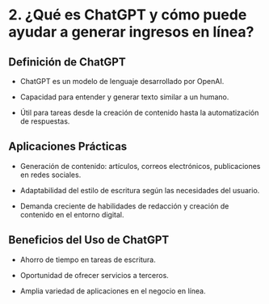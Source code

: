 # 2. ¿Qué es ChatGPT y cómo puede ayudar a generar ingresos en línea?

## Definición de ChatGPT

* ChatGPT es un modelo de lenguaje desarrollado por OpenAI.

* Capacidad para entender y generar texto similar a un humano.

* Útil para tareas desde la creación de contenido hasta la automatización de respuestas.

## Aplicaciones Prácticas

* Generación de contenido: artículos, correos electrónicos, publicaciones en redes sociales.

* Adaptabilidad del estilo de escritura según las necesidades del usuario.

* Demanda creciente de habilidades de redacción y creación de contenido en el entorno digital.

## Beneficios del Uso de ChatGPT

* Ahorro de tiempo en tareas de escritura.

* Oportunidad de ofrecer servicios a terceros.

* Amplia variedad de aplicaciones en el negocio en línea.